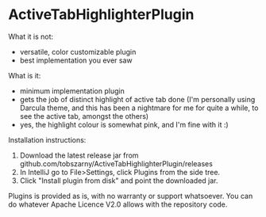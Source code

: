 # ActiveTabHighlighterPlugin

What it is not:
- versatile, color customizable plugin
- best implementation you ever saw

What is it:
- minimum implementation plugin
- gets the job of distinct highlight of active tab done (I'm personally using Darcula theme, and this has been 
    a nightmare for me for quite a while, to see the active tab, amongst the others)
- yes, the highlight colour is somewhat pink, and I'm fine with it :)

Installation instructions:
1. Download the latest release jar from github.com/tobszarny/ActiveTabHighlighterPlugin/releases
2. In IntelliJ go to File>Settings, click Plugins from the side tree.
3. Click "Install plugin from disk" and point the downloaded jar.

    
    
Plugins is provided as is, with no warranty or support whatsoever. You can do whatever Apache Licence V2.0 allows with the repository code.
